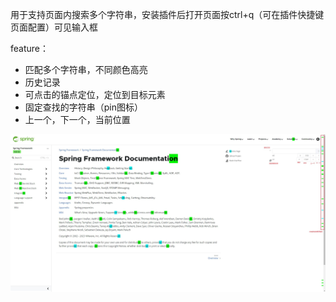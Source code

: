 用于支持页面内搜索多个字符串，安装插件后打开页面按ctrl+q（可在插件快捷键页面配置）可见输入框

feature：

* 匹配多个字符串，不同颜色高亮
* 历史记录
* 可点击的锚点定位，定位到目标元素
* 固定查找的字符串（pin图标）
* 上一个，下一个，当前位置

![](readme.pic/1.jpg)
